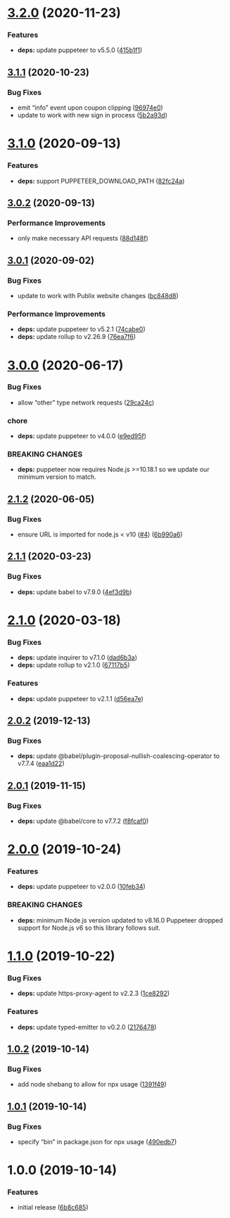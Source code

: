 # [3.2.0](https://github.com/davecardwell/publix-coupon-clipper/compare/v3.1.1...v3.2.0) (2020-11-23)


### Features

* **deps:** update puppeteer to v5.5.0 ([415b1f1](https://github.com/davecardwell/publix-coupon-clipper/commit/415b1f14dcae8034ab9e588e8091ef83c7baa9d7))

## [3.1.1](https://github.com/davecardwell/publix-coupon-clipper/compare/v3.1.0...v3.1.1) (2020-10-23)


### Bug Fixes

* emit “info” event upon coupon clipping ([96974e0](https://github.com/davecardwell/publix-coupon-clipper/commit/96974e0aed71ca61e4d4a9c1f500254ab2f2dc38))
* update to work with new sign in process ([5b2a93d](https://github.com/davecardwell/publix-coupon-clipper/commit/5b2a93d1f7c9bba7ae40a2e6d778011e7db1f875))

# [3.1.0](https://github.com/davecardwell/publix-coupon-clipper/compare/v3.0.2...v3.1.0) (2020-09-13)


### Features

* **deps:** support PUPPETEER_DOWNLOAD_PATH ([82fc24a](https://github.com/davecardwell/publix-coupon-clipper/commit/82fc24a7dd3afc079454b754088256a9b6d7c22c))

## [3.0.2](https://github.com/davecardwell/publix-coupon-clipper/compare/v3.0.1...v3.0.2) (2020-09-13)


### Performance Improvements

* only make necessary API requests ([88d148f](https://github.com/davecardwell/publix-coupon-clipper/commit/88d148f7095a77a7af2d274899655a326108b079))

## [3.0.1](https://github.com/davecardwell/publix-coupon-clipper/compare/v3.0.0...v3.0.1) (2020-09-02)


### Bug Fixes

* update to work with Publix website changes ([bc848d8](https://github.com/davecardwell/publix-coupon-clipper/commit/bc848d8d672a9ea6610369d74ea08cf6a45345c5))


### Performance Improvements

* **deps:** update puppeteer to v5.2.1 ([74cabe0](https://github.com/davecardwell/publix-coupon-clipper/commit/74cabe0b3e8385f85ac034f11ab521dd3f309204))
* **deps:** update rollup to v2.26.9 ([76ea7f6](https://github.com/davecardwell/publix-coupon-clipper/commit/76ea7f6382286b999b9777dd9fda79f6e9911194))

# [3.0.0](https://github.com/davecardwell/publix-coupon-clipper/compare/v2.1.2...v3.0.0) (2020-06-17)


### Bug Fixes

* allow “other” type network requests ([29ca24c](https://github.com/davecardwell/publix-coupon-clipper/commit/29ca24c447c9a1e399d62ea522691146edae4e0f))


### chore

* **deps:** update puppeteer to v4.0.0 ([e9ed95f](https://github.com/davecardwell/publix-coupon-clipper/commit/e9ed95fb9665da0c86097e0dd647c5b3bf70eb9e))


### BREAKING CHANGES

* **deps:** puppeteer now requires Node.js >=10.18.1 so we update
our minimum version to match.

## [2.1.2](https://github.com/davecardwell/publix-coupon-clipper/compare/v2.1.1...v2.1.2) (2020-06-05)


### Bug Fixes

* ensure URL is imported for node.js < v10 ([#4](https://github.com/davecardwell/publix-coupon-clipper/issues/4)) ([6b990a6](https://github.com/davecardwell/publix-coupon-clipper/commit/6b990a69c65de1eb18c6f30edddb49825b85ff95))

## [2.1.1](https://github.com/davecardwell/publix-coupon-clipper/compare/v2.1.0...v2.1.1) (2020-03-23)


### Bug Fixes

* **deps:** update babel to v7.9.0 ([4ef3d9b](https://github.com/davecardwell/publix-coupon-clipper/commit/4ef3d9bbadbc68358467144a4ee1f8574d3be5cd))

# [2.1.0](https://github.com/davecardwell/publix-coupon-clipper/compare/v2.0.2...v2.1.0) (2020-03-18)


### Bug Fixes

* **deps:** update inquirer to v7.1.0 ([dad6b3a](https://github.com/davecardwell/publix-coupon-clipper/commit/dad6b3aeaa1e63f5f10a6f47437ad99749e691dc))
* **deps:** update rollup to v2.1.0 ([67117b5](https://github.com/davecardwell/publix-coupon-clipper/commit/67117b5dc646941997f49df9a9e8daf6961bb1f3))


### Features

* **deps:** update puppeteer to v2.1.1 ([d56ea7e](https://github.com/davecardwell/publix-coupon-clipper/commit/d56ea7e1a32df47c04ab99be583a8eb6ecb81139))

## [2.0.2](https://github.com/davecardwell/publix-coupon-clipper/compare/v2.0.1...v2.0.2) (2019-12-13)


### Bug Fixes

* **deps:** update @babel/plugin-proposal-nullish-coalescing-operator to v7.7.4 ([eaa1d22](https://github.com/davecardwell/publix-coupon-clipper/commit/eaa1d220fd65ab4b571b4baeb94a0643a7b1bf2b))

## [2.0.1](https://github.com/davecardwell/publix-coupon-clipper/compare/v2.0.0...v2.0.1) (2019-11-15)


### Bug Fixes

* **deps:** update @babel/core to v7.7.2 ([f8fcaf0](https://github.com/davecardwell/publix-coupon-clipper/commit/f8fcaf0e58a8464e87f86c851b4a31ac7fe0f999))

# [2.0.0](https://github.com/davecardwell/publix-coupon-clipper/compare/v1.1.0...v2.0.0) (2019-10-24)


### Features

* **deps:** update puppeteer to v2.0.0 ([10feb34](https://github.com/davecardwell/publix-coupon-clipper/commit/10feb34bedc2bbf0fcc087d2727457005e1c6686))


### BREAKING CHANGES

* **deps:** minimum Node.js version updated to v8.16.0
Puppeteer dropped support for Node.js v6 so this library follows suit.

# [1.1.0](https://github.com/davecardwell/publix-coupon-clipper/compare/v1.0.2...v1.1.0) (2019-10-22)


### Bug Fixes

* **deps:** update https-proxy-agent to v2.2.3 ([1ce8292](https://github.com/davecardwell/publix-coupon-clipper/commit/1ce829249572265743a204da34de9ecb9239133d))


### Features

* **deps:** update typed-emitter to v0.2.0 ([2176478](https://github.com/davecardwell/publix-coupon-clipper/commit/2176478974bd79a5d1cf2c93b2c27c66954c4c48))

## [1.0.2](https://github.com/davecardwell/publix-coupon-clipper/compare/v1.0.1...v1.0.2) (2019-10-14)


### Bug Fixes

* add node shebang to allow for npx usage ([1391f49](https://github.com/davecardwell/publix-coupon-clipper/commit/1391f496fa3d6e2ff47a0a25150fdb2798f5d74a))

## [1.0.1](https://github.com/davecardwell/publix-coupon-clipper/compare/v1.0.0...v1.0.1) (2019-10-14)


### Bug Fixes

* specify “bin” in package.json for npx usage ([490edb7](https://github.com/davecardwell/publix-coupon-clipper/commit/490edb7217fe6b570e170bffc84a8a775af1d3ea))

# 1.0.0 (2019-10-14)


### Features

* initial release ([6b8c685](https://github.com/davecardwell/publix-coupon-clipper/commit/6b8c685439b24519c4815c4c7d3abe86056fa322))
